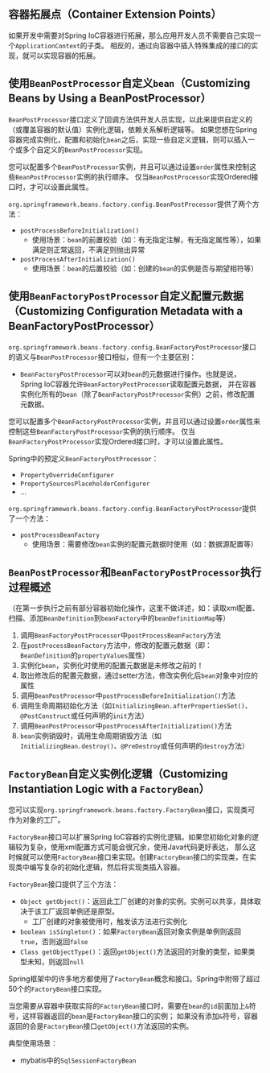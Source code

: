 ## 容器拓展点（Container Extension Points）
如果开发中需要对Spring IoC容器进行拓展，那么应用开发人员不需要自己实现一个`ApplicationContext`的子类。
相反的，通过向容器中插入特殊集成的接口的实现，就可以实现容器的拓展。

## 使用`BeanPostProcessor`自定义`bean`（Customizing Beans by Using a BeanPostProcessor）
`BeanPostProcessor`接口定义了回调方法供开发人员实现，以此来提供自定义的（或覆盖容器的默认值）实例化逻辑，依赖关系解析逻辑等。
如果您想在Spring容器完成实例化，配置和初始化`bean`之后，实现一些自定义逻辑，则可以插入一个或多个自定义的`BeanPostProcessor`实现。

您可以配置多个`BeanPostProcessor`实例，并且可以通过设置`order`属性来控制这些`BeanPostProcessor`实例的执行顺序。
仅当`BeanPostProcessor`实现Ordered接口时，才可以设置此属性。

`org.springframework.beans.factory.config.BeanPostProcessor`提供了两个方法：
* `postProcessBeforeInitialization()`
    * 使用场景：`bean`的前置校验（如：有无指定注解，有无指定属性等），如果满足则正常返回，不满足则抛出异常
* `postProcessAfterInitialization()`
    * 使用场景：`bean`的后置校验（如：创建的`bean`的实例是否与期望相符等）
## 使用`BeanFactoryPostProcessor`自定义配置元数据（Customizing Configuration Metadata with a BeanFactoryPostProcessor）
`org.springframework.beans.factory.config.BeanFactoryPostProcessor`接口的语义与`BeanPostProcessor`接口相似，但有一个主要区别：
* `BeanFactoryPostProcessor`可以对`bean`的元数据进行操作。也就是说，Spring IoC容器允许`BeanFactoryPostProcessor`读取配置元数据，
并在容器实例化所有的`bean`（除了`BeanFactoryPostProcessor`实例）之前，修改配置元数据。

您可以配置多个`BeanFactoryPostProcessor`实例，并且可以通过设置`order`属性来控制这些`BeanFactoryPostProcessor`实例的执行顺序。
仅当`BeanFactoryPostProcessor`实现Ordered接口时，才可以设置此属性。

Spring中的预定义`BeanFactoryPostProcessor`：
* `PropertyOverrideConfigurer`
* `PropertySourcesPlaceholderConfigurer`
* ...

`org.springframework.beans.factory.config.BeanFactoryPostProcessor`提供了一个方法：
* `postProcessBeanFactory`
    * 使用场景：需要修改`bean`实例的配置元数据时使用（如：数据源配置等）

## `BeanPostProcessor`和`BeanFactoryPostProcessor`执行过程概述
（在第一步执行之前有部分容器初始化操作，这里不做详述，如：读取xml配置、扫描、添加`BeanDefinition`到`beanFactory`中的`beanDefinitionMap`等）
1. 调用`BeanFactoryPostProcessor`中`postProcessBeanFactory`方法
2. 在`postProcessBeanFactory`方法中，修改的配置元数据（即：`BeanDefinition`的`propertyValues`属性）
3. 实例化`bean`，实例化时使用的配置元数据是未修改之前的！
4. 取出修改后的配置元数据，通过setter方法，修改实例化后`bean`对象中对应的属性
5. 调用`BeanPostProcessor`中`postProcessBeforeInitialization()`方法
6. 调用生命周期初始化方法（如`InitializingBean.afterPropertiesSet()`、`@PostConstruct`或任何声明的`init`方法）
7. 调用`BeanPostProcessor`中`postProcessAfterInitialization()`方法
8. `bean`实例销毁时，调用生命周期销毁方法（如`InitializingBean.destroy()`、`@PreDestroy`或任何声明的`destroy`方法）

## `FactoryBean`自定义实例化逻辑（Customizing Instantiation Logic with a `FactoryBean`）
您可以实现`org.springframework.beans.factory.FactoryBean`接口，实现类可作为对象的工厂。

`FactoryBean`接口可以扩展Spring IoC容器的实例化逻辑。如果您初始化对象的逻辑较为复杂，使用xml配置方式可能会很冗余，使用Java代码更好表达，
那么这时候就可以使用`FactoryBean`接口来实现。创建`FactoryBean`接口的实现类，在实现类中编写复杂的初始化逻辑，然后将实现类插入容器。

`FactoryBean`接口提供了三个方法：
* `Object getObject()`：返回此工厂创建的对象的实例。实例可以共享，具体取决于该工厂返回单例还是原型。
    * 工厂创建的对象被使用时，触发该方法进行实例化
* `boolean isSingleton()`：如果`FactoryBean`返回对象实例是单例则返回`true`，否则返回`false`
* `Class getObjectType()`：返回`getObject()`方法返回的对象的类型，如果类型未知，则返回`null`

Spring框架中的许多地方都使用了`FactoryBean`概念和接口。Spring中附带了超过50个的`FactoryBean`接口实现。

当您需要从容器中获取实际的`FactoryBean`接口时，需要在`bean`的`id`前面加上`&`符号，这样容器返回的`bean`是`FactoryBean`接口的实例；
如果没有添加`&`符号，容器返回的会是`FactoryBean`接口`getObject()`方法返回的实例。

典型使用场景：
* mybatis中的`SqlSessionFactoryBean`
